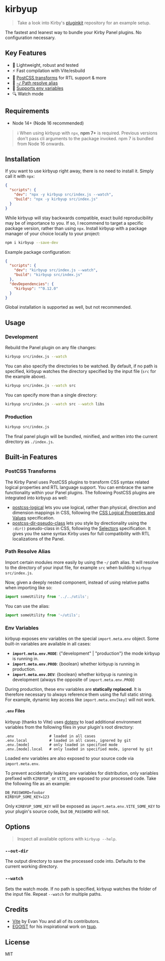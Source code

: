 # kirbyup

> Take a look into Kirby's [pluginkit](https://github.com/getkirby/pluginkit/tree/4-panel) repository for an example setup.

The fastest and leanest way to bundle your Kirby Panel plugins. No configuration necessary.

## Key Features

- 🍂 Lightweight, robust and tested
- ⚡️ Fast compilation with Vite/esbuild
- 🎒 [PostCSS transforms](#postcss-transforms) for RTL support & more
- 🧭 [`~/` Path resolve alias](#path-resolve-alias)
- 🔌 [Supports env variables](#env-variables)
- 🔍 Watch mode

## Requirements

- Node 14+ (Node 16 recommended)

> ℹ️ When using kirbyup with `npx`, **npm 7+** is required. Previous versions don't pass cli arguments to the package invoked. npm 7 is bundled from Node 16 onwards.

## Installation

If you want to use kirbyup right away, there is no need to install it. Simply call it with `npx`:

```json
{
  "scripts": {
    "dev": "npx -y kirbyup src/index.js --watch",
    "build": "npx -y kirbyup src/index.js"
  }
}
```

While kirbyup will stay backwards compatible, exact build reproducibility may be of importance to you. If so, I recommend to target a specific package version, rather than using `npx`. Install kirbyup with a package manager of your choice locally to your project:

```bash
npm i kirbyup --save-dev
```

Example package configuration:

```json
{
  "scripts": {
    "dev": "kirbyup src/index.js --watch",
    "build": "kirbyup src/index.js"
  },
  "devDependencies": {
    "kirbyup": "^0.12.0"
  }
}
```

Global installation is supported as well, but not recommended.

## Usage

### Development

Rebuild the Panel plugin on any file changes:

```bash
kirbyup src/index.js --watch
```

You can also specify the directories to be watched. By default, if no path is specified, kirbyup watches the directory specified by the input file (`src` for the example above).

```bash
kirbyup src/index.js --watch src
```

You can specify more than a single directory:

```bash
kirbyup src/index.js --watch src --watch libs
```

### Production

```bash
kirbyup src/index.js
```

The final panel plugin will be bundled, minified, and written into the current directory as `./index.js`.

## Built-in Features

### PostCSS Transforms

The Kirby Panel uses PostCSS plugins to transform CSS syntax related logical properties and RTL language support. You can embrace the same functionality within your Panel plugins. The following PostCSS plugins are integrated into kirbyup as well:

- [postcss-logical](https://github.com/csstools/postcss-logical) lets you use logical, rather than physical, direction and dimension mappings in CSS, following the [CSS Logical Properties and Values](https://drafts.csswg.org/css-logical/) specification.
- [postcss-dir-pseudo-class](https://github.com/csstools/postcss-dir-pseudo-class) lets you style by directionality using the `:dir()` pseudo-class in CSS, following the [Selectors](https://www.w3.org/TR/selectors-4/#the-dir-pseudo) specification. It gives you the same syntax Kirby uses for full compatibility with RTL localizations of the Panel.

### Path Resolve Alias

Import certain modules more easily by using the `~/` path alias. It will resolve to the directory of your input file, for example `src` when building `kirbyup src/index.js`.

Now, given a deeply nested component, instead of using relative paths when importing like so:

```js
import someUtility from '../../utils';
```

You can use the alias:

```js
import someUtility from '~/utils';
```

### Env Variables

kirbyup exposes env variables on the special `import.meta.env` object. Some built-in variables are available in all cases:

- **`import.meta.env.MODE`**: {"development" | "production"} the mode kirbyup is running in.
- **`import.meta.env.PROD`**: {boolean} whether kirbyup is running in production.
- **`import.meta.env.DEV`**: {boolean} whether kirbyup is running in development (always the opposite of `import.meta.env.PROD`)

During production, these env variables are **statically replaced**. It is therefore necessary to always reference them using the full static string. For example, dynamic key access like `import.meta.env[key]` will not work.

#### `.env` Files

kirbyup (thanks to Vite) uses [dotenv](https://github.com/motdotla/dotenv) to load additional environment variables from the following files in your plugin's root directory:

```
.env                # loaded in all cases
.env.local          # loaded in all cases, ignored by git
.env.[mode]         # only loaded in specified mode
.env.[mode].local   # only loaded in specified mode, ignored by git
```

Loaded env variables are also exposed to your source code via `import.meta.env`.

To prevent accidentally leaking env variables for distribution, only variables prefixed with `KIRBYUP_` or `VITE_` are exposed to your processed code. Take the following file as an example:

```
DB_PASSWORD=foobar
KIRBYUP_SOME_KEY=123
```

Only `KIRBYUP_SOME_KEY` will be exposed as `import.meta.env.VITE_SOME_KEY` to your plugin's source code, but `DB_PASSWORD` will not.

## Options

> Inspect all available options with `kirbyup --help`.

### `--out-dir`

The output directory to save the processed code into. Defaults to the current working directory.

### `--watch`

Sets the watch mode. If no path is specified, kirbyup watches the folder of the input file. Repeat `--watch` for multiple paths.

## Credits

- [Vite](https://vitejs.dev) by Evan You and all of its contributors.
- [EGOIST](https://github.com/egoist) for his inspirational work on [tsup](https://github.com/egoist/tsup).

## License

MIT
